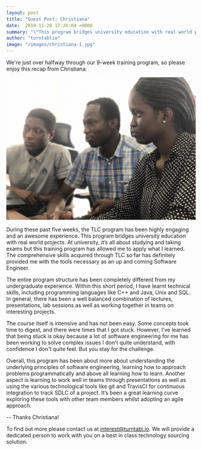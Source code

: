 ```yaml
---
layout: post
title: "Guest Post: Christiana"
date:  2019-11-20 17:26:04 +0000
summary: "\"This program bridges university education with real world projects\""
author: "turntablio"
image: "/images/christiana-1.jpg"
---
```


We're just over halfway through our 9-week training program, so please enjoy this recap from Christiana:

![Christiana](/images/christiana-1.jpg "Christiana in class at turntabl")

During these past five weeks, the TLC program has been highly engaging and an awesome experience. This program bridges university education with real world projects. At university, it’s all about studying and taking exams but this training program has allowed me to apply what I learned. The comprehensive skills acquired through TLC so far has definitely provided me with the tools necessary as an up and coming Software Engineer.  

The entire program structure has been completely different from my undergraduate experience.  Within this short period, I have learnt technical skills, including programming languages like C++ and Java, Unix and SQL. In general, there has been a well balanced combination of lectures, presentations, lab sessions as well as working together in teams on interesting projects.


The course itself is intensive and has not been easy. Some concepts took time to digest, and there were times that I got stuck. However, I’ve learned that being stuck is okay because a lot of software engineering for me has been working to solve complex issues I don't quite understand, with confidence I don't quite feel. But you stay for the challenge.


Overall, this program has been about more about understanding the underlying principles of software engineering, learning how to approach problems programmatically and above all learning how to learn. Another aspect is learning to work well in teams through presentations as well as using the various technological tools like git and TravisCI for continuous integration to track SDLC of a project. It’s been a great learning curve exploring these tools with other team members whilst adopting an agile approach.

--
Thanks Christiana!

To find out more please contact us at <a href="mailto:interest@turntabl.io" class="link">interest@turntabl.io</a>.  We will provide a dedicated person to work with you on a best in class technology sourcing solution.
